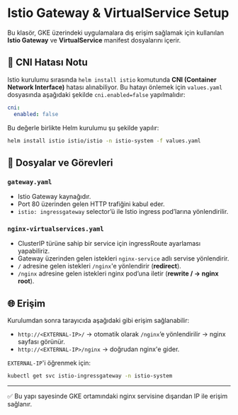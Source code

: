 # Istio Gateway & VirtualService Setup

Bu klasör, GKE üzerindeki uygulamalara dış erişim sağlamak için kullanılan **Istio Gateway** ve **VirtualService** manifest dosyalarını içerir.

## 🚧 CNI Hatası Notu

Istio kurulumu sırasında `helm install istio` komutunda **CNI (Container Network Interface)** hatası alınabiliyor. Bu hatayı önlemek için `values.yaml` dosyasında aşağıdaki şekilde `cni.enabled=false` yapılmalıdır:

```yaml
cni:
  enabled: false
```

Bu değerle birlikte Helm kurulumu şu şekilde yapılır:

```bash
helm install istio istio/istio -n istio-system -f values.yaml
```

## 📁 Dosyalar ve Görevleri

### `gateway.yaml`

- Istio Gateway kaynağıdır.
- Port 80 üzerinden gelen HTTP trafiğini kabul eder.
- `istio: ingressgateway` selector’ü ile Istio ingress pod’larına yönlendirilir.

### `nginx-virtualservices.yaml`

- ClusterIP türüne sahip bir service için ingressRoute ayarlaması yapabiliriz.
- Gateway üzerinden gelen istekleri `nginx-service` adlı servise yönlendirir.
- `/` adresine gelen istekleri `/nginx`'e yönlendirir (**redirect**).
- `/nginx` adresine gelen istekleri nginx pod’una iletir (**rewrite / → nginx root**).

## 🌐 Erişim

Kurulumdan sonra tarayıcıda aşağıdaki gibi erişim sağlanabilir:

- `http://<EXTERNAL-IP>/` → otomatik olarak `/nginx`’e yönlendirilir → nginx sayfası görünür.
- `http://<EXTERNAL-IP>/nginx` → doğrudan nginx'e gider.

`EXTERNAL-IP`'i öğrenmek için:

```bash
kubectl get svc istio-ingressgateway -n istio-system
```

---

✅ Bu yapı sayesinde GKE ortamındaki nginx servisine dışarıdan IP ile erişim sağlanır.
